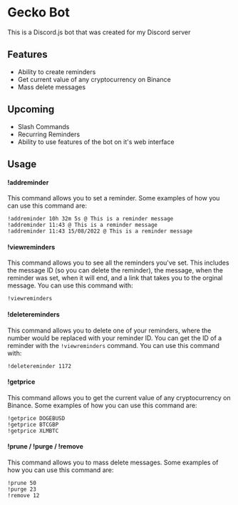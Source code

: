 # Gecko Bot
This is a Discord.js bot that was created for my Discord server


## Features
- Ability to create reminders
- Get current value of any cryptocurrency on Binance
- Mass delete messages


## Upcoming
- Slash Commands
- Recurring Reminders
- Ability to use features of the bot on it's web interface


## Usage
#### !addreminder
This command allows you to set a reminder. Some examples of how you can use this command are:
```
!addreminder 10h 32m 5s @ This is a reminder message
!addreminder 11:43 @ This is a reminder message
!addreminder 11:43 15/08/2022 @ This is a reminder message
```

#### !viewreminders
This command allows you to see all the reminders you've set. This includes the message ID (so you can delete the reminder), the message, when the reminder was set, when it will end, and a link that takes you to the orginal message. You can use this command with:
```
!viewreminders
```

#### !deletereminders
This command allows you to delete one of your reminders, where the number would be replaced with your reminder ID. You can get the ID of a reminder with the `!viewreminders` command. You can use this command with:
```
!deletereminder 1172
```

#### !getprice
This command allows you to get the current value of any cryptocurrency on Binance. Some examples of how you can use this command are:
```
!getprice DOGEBUSD
!getprice BTCGBP
!getprice XLMBTC
```

#### !prune / !purge / !remove
This command allows you to mass delete messages. Some examples of how you can use this command are:
```
!prune 50
!purge 23
!remove 12
```
